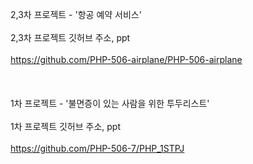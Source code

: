 2,3차 프로젝트 - '항공 예약 서비스'
<br>
<br>
2,3차 프로젝트 깃허브 주소, ppt
<br>
<br>
https://github.com/PHP-506-airplane/PHP-506-airplane
<br>
<br>
<br>
<br>
1차 프로젝트 - '불면증이 있는 사람을 위한 투두리스트'
<br>
<br>
1차 프로젝트 깃허브 주소, ppt
<br>
<br>
https://github.com/PHP-506-7/PHP_1STPJ
<br>
<br>
